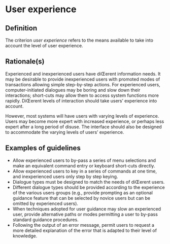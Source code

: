 # User experience

## Definition

The criterion *user experience* refers to the means available to take into account the level of user experience.

## Rationale(s)

Experienced and inexperienced users have diŒerent information needs. It may be desirable to provide inexperienced users with promoted modes of transactions allowing simple step-by-step actions. For experienced users, computer-initiated dialogues may be boring and slow down their interactions; short-cuts may allow them to access system functions more rapidly. DiŒerent levels of interaction should take users’
experience into account.

However, most systems will have users with varying levels of experience. Users may become more expert with increased experience, or perhaps less expert after a long period of disuse. The interface should also be designed to accommodate the varying levels of users’
experience.

## Examples of guidelines

* Allow experienced users to by-pass a series of menu selections and make an equivalent command entry or keyboard short-cuts directly.
* Allow experienced users to key in a series of commands at one time, and inexperienced users only step by step keying.
* Dialogue types must be designed to match the needs of diŒerent users.
* Different dialogue types should be provided according to the experience of the various users groups (e.g., provide prompting as an optional guidance feature that can be selected by novice users but can be omitted by experienced users).
* When techniques adopted for user guidance may slow an experienced user, provide alternative paths or modes permitting a user to by-pass standard guidance procedures.
* Following the output of an error message, permit users to request a more detailed explanation of the error that is adapted to their level of knowledge.